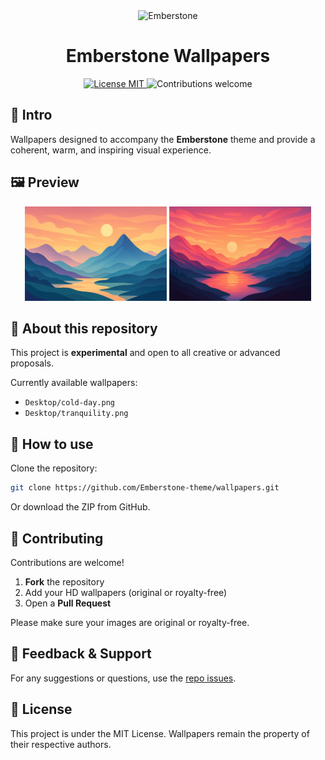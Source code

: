 
<div align="center">
  <img src="https://avatars.githubusercontent.com/u/177791191?s=200&v=4" width="150" alt="Emberstone"/>

  <h1 align="center">Emberstone Wallpapers</h1>

  <a href="#license">
    <img src="https://img.shields.io/badge/License-MIT-blue.svg" alt="License MIT"/>
  </a>
  <img src="https://img.shields.io/badge/contributions-welcome-orange.svg" alt="Contributions welcome"/>
</div>

## 🎨 Intro

Wallpapers designed to accompany the **Emberstone** theme and provide a coherent, warm, and inspiring visual experience.

## 🖼 Preview

<div align="center">
  <img src="Desktop/cold-day.png" width="45%" alt="Cold Day"/>
  <img src="Desktop/tranquility.png" width="45%" alt="Tranquility"/>
</div>

## 📁 About this repository

This project is **experimental** and open to all creative or advanced proposals.

Currently available wallpapers:

- `Desktop/cold-day.png`
- `Desktop/tranquility.png`

## 🚀 How to use

Clone the repository:

```bash
git clone https://github.com/Emberstone-theme/wallpapers.git
```

Or download the ZIP from GitHub.

## 🤝 Contributing

Contributions are welcome!

1. **Fork** the repository
2. Add your HD wallpapers (original or royalty-free)
3. Open a **Pull Request**

Please make sure your images are original or royalty-free.

## 💬 Feedback & Support

For any suggestions or questions, use the [repo issues](https://github.com/Emberstone-theme/wallpapers/issues).

## 📜 License

This project is under the MIT License. Wallpapers remain the property of their respective authors.
